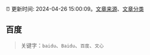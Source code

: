 :alarm_clock: 更新时间: 2024-04-26 15:00:09。[文章来源](/README.md)、[文章分类](/TAGS.md)

## 百度


> 关键字：`baidu`、`Baidu`、`百度`、`文心`



